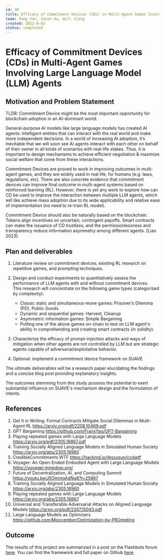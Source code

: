 ```yaml
---
id: 38
title: Efficacy of Commitment Devices (CDs) in Multi-Agent Games Involving Large Language Model (LLM) Agents
team: Feng Yan, Jason Hu, Will Jiang
created: 2023-9-03
status: completed
---
```


# Efficacy of Commitment Devices (CDs) in Multi-Agent Games Involving Large Language Model (LLM) Agents

## Motivation and Problem Statement
TLDR: Commitment Device might be the most important opportunity for blockchain adoption in an AI-dominant world.

General-purpose AI models like large language models has created AI agents: intelligent entities that can interact with the real world and make more independent decisions. In a world of increasing AI adoption, it’s inevitable that we will soon see AI agents interact with each other on behalf of their owner in all kinds of scenarios with real-life stakes. Thus, it is important to design mechanisms to achieve efficient negotiation & maximize social welfare that come from these interactions.

Commitment Devices are proved to work in improving outcomes in multi-agent games, and they are widely used in real life, for humans (e.g. laws, regulations, etc). There are also concrete evidence that commitment devices can improve final outcome in multi-agent systems based on reinforced learning (RL). However, there is yet any work to explore how can CD be used to improve the interaction between multiple LLM agents, which will like achieve mass adoption due to its wide applicability and relative ease of implementation (no need to re-train RL model).

Commitment Device should also be naturally based on the blockchain. Tokens align incentives on uncertain, contingent payoffs. Smart contracts can make the issuance of CD trustless, and the permissionlessness and transparency reduce information asymmetry among different agents. [Liao 2023]

## Plan and deliverables
1. Literature review on commitment devices, existing RL research on repetitive games, and prompting techniques.
   
2. Design and conduct experiments to quantitatively assess the performance of LLM agents with and without commitment devices. \
  This research will concentrate on the following game types (categorized by complexity):
      * Classic static and simultaneous-move games: Prisoner’s Dilemma (PD), Public Goods
      * Dynamic and sequential games: Harvest, Cleanup
      * Asymmetric information games: Simple Bargaining
      * Putting one of the above games on-chain to test on LLM agent's ability in comprehending and creating smart contracts (in solidity).
   
3. Characterize the efficacy of prompt-injection attacks and ways of mitigation when other agents are not controlled by LLM but are strategic agents capable of adversarial/exploitative behavior.
   
4. Optional: implement a commitment device framework on SUAVE
   
The ultimate deliverables will be a research paper elucidating the findings and a concise blog post providing explanatory insights.

The outcomes stemming from this study possess the potential to exert substantial influence on SUAVE's mechanism design and the formulation of intents.
    

## References
1. Get It in Writing: Formal Contracts Mitigate Social Dilemmas in Multi-Agent RL https://arxiv.org/pdf/2208.10469.pdf
2. GPT Bargaining https://github.com/FranxYao/GPT-Bargaining
3. Playing repeated games with Large Language Models https://arxiv.org/pdf/2305.16867.pdf
4. Training Socially Aligned Language Models in Simulated Human Society https://arxiv.org/abs/2305.16960
5. CredibleCommitments.WTF https://hackmd.io/@sxysun/ccdwtf
6. Voyager: An Open-Ended Embodied Agent with Large Language Models https://voyager.minedojo.org/
7. Future of Decentralization, AI, and Computing Summit https://youtu.be/J5OmmgAdNg8?t=25867
8. Training Socially Aligned Language Models in Simulated Human Society https://arxiv.org/abs/2305.16960
9. Playing repeated games with Large Language Models  https://arxiv.org/abs/2305.16867
10. Universal and Transferable Adversarial Attacks on Aligned Language Models https://arxiv.org/pdf/2307.15043.pdf
11. Large Language Models as Optimizers https://github.com/Moocember/Optimization-by-PROmpting

## Outcome
The results of this project are summarized in a post on the Flashbots forum [here](https://collective.flashbots.net/t/frp-38-efficacy-of-commitment-devices-cds-in-multi-agent-games-involving-large-language-model-llm-agents/3399?u=yan). You can find the framework and full paper on Github [here](https://github.com/WudingRoad1145/CD_LLM/tree/main).
